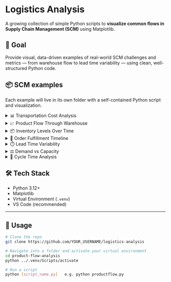 # Logistics Analysis

A growing collection of simple Python scripts to **visualize common flows in Supply Chain Management (SCM)** using Matplotlib.

## 🎯 Goal

Provide visual, data-driven examples of real-world SCM challenges and metrics — from warehouse flow to lead time variability — using clean, well-structured Python code.

## 📦 SCM examples

Each example will live in its own folder with a self-contained Python script and visualization.

<!-- markdownlint-disable MD033 -->
<details>
<summary>📊 Transportation Cost Analysis</summary>

- Analyze transportation costs across different routes
- Use scatter plots to compare cost vs distance

- 📁 Folder: transportation-cost-analysis/
- 📄 Script: transport_cost.py

![Graph](../logistics-analysis/documentation/image/graph-tca.webp)

</details>

<details>
<summary>📈 Product Flow Through Warehouse</summary>

- A line chart showing incoming and outgoing product quantities over one week.

- 📁 Folder: `product-flow-analysis/`  
- 📄 Script: `productflow.py`

![Graph](../logistics-analysis/documentation/image/graph-pftw.webp)

</details>

<details>
<summary>📦 Inventory Levels Over Time</summary>

- Simulate daily stock levels
- Show reorder points & safety stock
- Visualize with line charts

- 📁 Folder: inventory-levels-over-time/
- 📄 Script: inventory_sim.py

![Graph](../logistics-analysis/documentation/image/graph-ils.webp)

</details>

<details>

<summary>🚚 Order Fulfillment Timeline</summary>

- Visualize order entry → processing → shipping
- Use horizontal timeline (e.g., Gantt-style or step lines)

- 📁 Folder: order-fulfillment-timeline/
- 📄 Script: order_timeline.py

![Graph](../logistics-analysis/documentation/image/graph-oft.webp)

</details>

<details>

<summary>⏱️ Lead Time Variability</summary>

- Compare supplier lead times
- Use bar charts with error bars to show variability and risk

- 📁 Folder: lead-time-variability/
- 📄 Script: leadtime_chart.py

![Graph](../logistics-analysis/documentation/image/graph-ltv.webp)

</details>

<details>

<summary>⚖️ Demand vs Capacity</summary>

- Match incoming orders vs available capacity
- Spot bottlenecks with comparative bar charts

- 📁 Folder: demand-vs-capacity/
- 📄 Script: capacity_balance.py

![Graph](../logistics-analysis/documentation/image/graph-dvsc.webp)

</details>

<details>

<summary>🔁 Cycle Time Analysis</summary>

- Show time from raw material to final product
- Use stacked bars or time-flow graphs

- 📁 Folder: cycle-time-analysis/
- 📄 Script: cycle_time.py

![Graph](../logistics-analysis/documentation/image/graph-cta.webp)

</details>
<!-- markdownlint-enable MD033 -->

## 🛠 Tech Stack

- Python 3.12+
- Matplotlib
- Virtual Environment (`.venv`)
- VS Code (recommended)

---

## 📌 Usage

```bash
# Clone the repo
git clone https://github.com/YOUR_USERNAME/logistics-analysis

# Navigate into a folder and activate your virtual environment
cd product-flow-analysis
python ../.venv/Scripts/activate

# Run a script
python [script_name.py]   e.g. python productflow.py 
